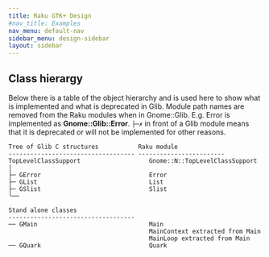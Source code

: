 ```yaml
---
title: Raku GTK+ Design
#nav_title: Examples
nav_menu: default-nav
sidebar_menu: design-sidebar
layout: sidebar
---
```


## Class hierargy

Below there is a table of the object hierarchy and is used here to show what is implemented and what is deprecated in Glib. Module path names are removed from the Raku modules when in Gnome::Glib. E.g. Error is implemented as **Gnome::Glib::Error**. `├─✗` in front of a Glib module means that it is deprecated or will not be implemented for other reasons.

```
Tree of Glib C structures           Raku module
----------------------------------- ------------------------
TopLevelClassSupport                   Gnome::N::TopLevelClassSupport
│
├─ GError                              Error
├─ GList                               List
├─ GSlist                              Slist
╰──

Stand alone classes
-----------------------------------
── GMain                               Main
                                       MainContext extracted from Main
                                       MainLoop extracted from Main
── GQuark                              Quark

```
<!--
├─ GOptionContext                   ⛔ OptionContext
├─ GVariant                         ⛔ Variant
├─ GVariantBuilder                  ⛔ VariantBuilder
├─ GVariantIter                     ⛔ VariantIter
├─ GVariantType                     ⛔ VariantType
-->
